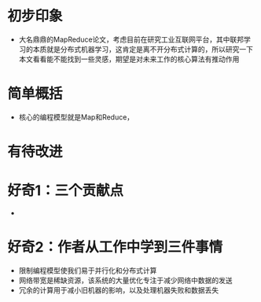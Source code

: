 # 初步印象
- 大名鼎鼎的MapReduce论文，考虑目前在研究工业互联网平台，其中联邦学习的本质就是分布式机器学习，这肯定是离不开分布式计算的，所以研究一下本文看看能不能找到一些灵感，期望是对未来工作的核心算法有推动作用

# 简单概括
- 核心的编程模型就是Map和Reduce，

# 有待改进

# 好奇1：三个贡献点
- 

# 好奇2：作者从工作中学到三件事情
- 限制编程模型使我们易于并行化和分布式计算
- 网络带宽是稀缺资源，该系统的大量优化专注于减少网络中数据的发送
- 冗余的计算用于减小旧机器的影响，以及处理机器失败和数据丢失


